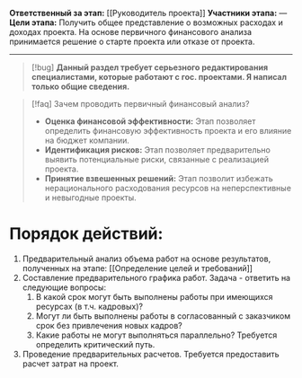 **Ответственный за этап:** [[Руководитель проекта]]
**Участники этапа:** —
**Цели этапа:** Получить общее представление о возможных расходах и доходах проекта. На основе первичного финансового анализа принимается решение о старте проекта или отказе от проекта.
___
> [!bug] **Данный раздел требует серьезного редактирования специалистами, которые работают с гос. проектами. Я написал только общие сведения.**

> [!faq] Зачем проводить первичный финансовый анализ?
> - **Оценка финансовой эффективности:** Этап позволяет определить финансовую эффективность проекта и его влияние на бюджет компании.
> - **Идентификация рисков:** Этап позволяет предварительно выявить потенциальные риски, связанные с реализацией проекта.
> - **Принятие взвешенных решений:** Этап позволит избежать нерационального расходования ресурсов на неперспективные и невыгодные проекты.

# Порядок действий:
1. Предварительный анализ объема работ на основе результатов, полученных на этапе: [[Определение целей и требований]]
2. Составление предварительного графика работ. Задача - ответить на следующие вопросы:
	1. В какой срок могут быть выполнены работы при имеющихся ресурсах (в т.ч. кадровых)?
	2. Могут ли быть выполнены работы в согласованный с заказчиком срок без привлечения новых кадров?
	3. Какие работы не могут выполняться параллельно? Требуется определить критический путь.
3. Проведение предварительных расчетов. Требуется предоставить расчет затрат на проект.